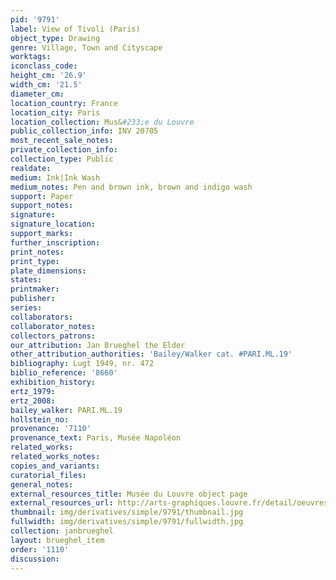 ```yaml
---
pid: '9791'
label: View of Tivoli (Paris)
object_type: Drawing
genre: Village, Town and Cityscape
worktags:
iconclass_code:
height_cm: '26.9'
width_cm: '21.5'
diameter_cm:
location_country: France
location_city: Paris
location_collection: Mus&#233;e du Louvre
public_collection_info: INV 20705
most_recent_sale_notes:
private_collection_info:
collection_type: Public
realdate:
medium: Ink|Ink Wash
medium_notes: Pen and brown ink, brown and indigo wash
support: Paper
support_notes:
signature:
signature_location:
support_marks:
further_inscription:
print_notes:
print_type:
plate_dimensions:
states:
printmaker:
publisher:
series:
collaborators:
collaborator_notes:
collectors_patrons:
our_attribution: Jan Brueghel the Elder
other_attribution_authorities: 'Bailey/Walker cat. #PARI.ML.19'
bibliography: Lugt 1949, nr. 472
biblio_reference: '8660'
exhibition_history:
ertz_1979:
ertz_2008:
bailey_walker: PARI.ML.19
hollstein_no:
provenance: '7110'
provenance_text: Paris, Musée Napoléon
related_works:
related_works_notes:
copies_and_variants:
curatorial_files:
general_notes:
external_resources_title: Musée du Louvre object page
external_resources_url: http://arts-graphiques.louvre.fr/detail/oeuvres/1/110938-Vue-de-Tivoli
thumbnail: img/derivatives/simple/9791/thumbnail.jpg
fullwidth: img/derivatives/simple/9791/fullwidth.jpg
collection: janbrueghel
layout: brueghel_item
order: '1110'
discussion:
---
```

